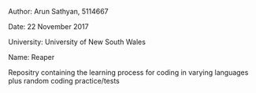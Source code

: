 Author:      Arun Sathyan, 5114667

Date:        22 November 2017

University:  University of New South Wales

Name:        Reaper

Repositry containing the learning process for coding in varying languages plus random coding practice/tests

